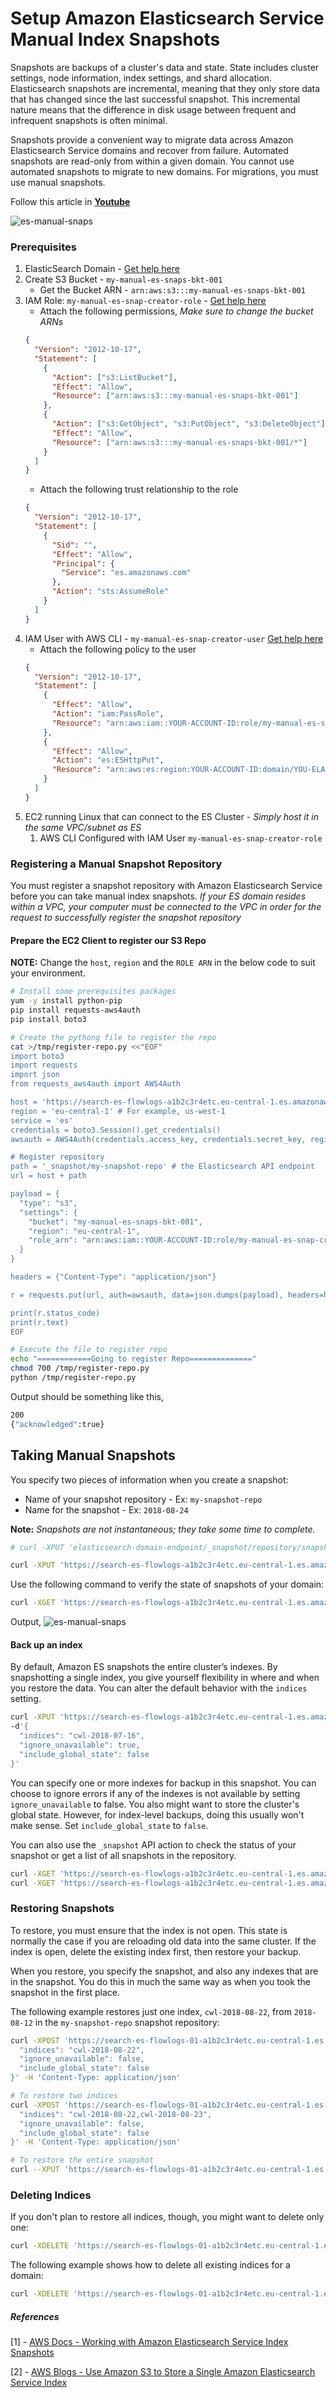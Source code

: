 # Setup Amazon Elasticsearch Service Manual Index Snapshots

Snapshots are backups of a cluster's data and state. State includes cluster settings, node information, index settings, and shard allocation. Elasticsearch snapshots are incremental, meaning that they only store data that has changed since the last successful snapshot. This incremental nature means that the difference in disk usage between frequent and infrequent snapshots is often minimal.

Snapshots provide a convenient way to migrate data across Amazon Elasticsearch Service domains and recover from failure. Automated snapshots are read-only from within a given domain. You cannot use automated snapshots to migrate to new domains. For migrations, you must use manual snapshots.

Follow this article in **[Youtube](https://www.youtube.com/channel/UC_evcfxhjjui5hChhLE08tQ/playlists)**

![es-manual-snaps](https://raw.githubusercontent.com/miztiik/AWS-Demos/master/How-To/setup-manual-elasticsearch-snapshots/images/ElasticSearch-Manual-Snapshots-00.png)

### Prerequisites

1. ElasticSearch Domain - [Get help here](https://youtu.be/cahU_A4c-eE)
1. Create S3 Bucket - `my-manual-es-snaps-bkt-001`
   - Get the Bucket ARN - `arn:aws:s3:::my-manual-es-snaps-bkt-001`
1. IAM Role: `my-manual-es-snap-creator-role` - [Get help here](https://www.youtube.com/watch?v=5g0Cuq-qKA0&index=11&list=PLxzKY3wu0_FLaF9Xzpyd9p4zRCikkD9lE)
   - Attach the following permissions, _Make sure to change the bucket ARNs_
   ```json
   {
     "Version": "2012-10-17",
     "Statement": [
       {
         "Action": ["s3:ListBucket"],
         "Effect": "Allow",
         "Resource": ["arn:aws:s3:::my-manual-es-snaps-bkt-001"]
       },
       {
         "Action": ["s3:GetObject", "s3:PutObject", "s3:DeleteObject"],
         "Effect": "Allow",
         "Resource": ["arn:aws:s3:::my-manual-es-snaps-bkt-001/*"]
       }
     ]
   }
   ```
   - Attach the following trust relationship to the role
   ```json
   {
     "Version": "2012-10-17",
     "Statement": [
       {
         "Sid": "",
         "Effect": "Allow",
         "Principal": {
           "Service": "es.amazonaws.com"
         },
         "Action": "sts:AssumeRole"
       }
     ]
   }
   ```
1. IAM User with AWS CLI - `my-manual-es-snap-creator-user` [Get help here](https://www.youtube.com/watch?v=5g0Cuq-qKA0&list=PLxzKY3wu0_FLaF9Xzpyd9p4zRCikkD9lE&index=11)
   - Attach the following policy to the user
   ```json
   {
     "Version": "2012-10-17",
     "Statement": [
       {
         "Effect": "Allow",
         "Action": "iam:PassRole",
         "Resource": "arn:aws:iam::YOUR-ACCOUNT-ID:role/my-manual-es-snap-creator-role"
       },
       {
         "Effect": "Allow",
         "Action": "es:ESHttpPut",
         "Resource": "arn:aws:es:region:YOUR-ACCOUNT-ID:domain/YOU-ELASTIC-SEARCH-DOMAIN-NAME/*"
       }
     ]
   }
   ```
1. EC2 running Linux that can connect to the ES Cluster - _Simply host it in the same VPC/subnet as ES_
   1. AWS CLI Configured with IAM User `my-manual-es-snap-creator-role`

### Registering a Manual Snapshot Repository

You must register a snapshot repository with Amazon Elasticsearch Service before you can take manual index snapshots.
_If your ES domain resides within a VPC, your computer must be connected to the VPC in order for the request to successfully register the snapshot repository_

#### Prepare the EC2 Client to register our S3 Repo

**NOTE:** Change the `host`, `region` and the `ROLE ARN` in the below code to suit your environment.

```sh
# Install some prerequisites packages
yum -y install python-pip
pip install requests-aws4auth
pip install boto3

# Create the pythong file to register the repo
cat >/tmp/register-repo.py <<"EOF"
import boto3
import requests
import json
from requests_aws4auth import AWS4Auth

host = 'https://search-es-flowlogs-a1b2c3r4etc.eu-central-1.es.amazonaws.com/'
region = 'eu-central-1' # For example, us-west-1
service = 'es'
credentials = boto3.Session().get_credentials()
awsauth = AWS4Auth(credentials.access_key, credentials.secret_key, region, service, session_token=credentials.token)

# Register repository
path = '_snapshot/my-snapshot-repo' # the Elasticsearch API endpoint
url = host + path

payload = {
  "type": "s3",
  "settings": {
    "bucket": "my-manual-es-snaps-bkt-001",
    "region": "eu-central-1",
    "role_arn": "arn:aws:iam::YOUR-ACCOUNT-ID:role/my-manual-es-snap-creator-role"
  }
}

headers = {"Content-Type": "application/json"}

r = requests.put(url, auth=awsauth, data=json.dumps(payload), headers=headers)

print(r.status_code)
print(r.text)
EOF

# Execute the file to register repo
echo "============Going to register Repo=============="
chmod 700 /tmp/register-repo.py
python /tmp/register-repo.py
```

Output should be something like this,

```sh
200
{"acknowledged":true}
```

## Taking Manual Snapshots

You specify two pieces of information when you create a snapshot:

- Name of your snapshot repository - Ex: `my-snapshot-repo`
- Name for the snapshot - Ex: `2018-08-24`

**Note:** _Snapshots are not instantaneous; they take some time to complete._

```sh
# curl -XPUT 'elasticsearch-domain-endpoint/_snapshot/repository/snapshot-name'

curl -XPUT 'https://search-es-flowlogs-a1b2c3r4etc.eu-central-1.es.amazonaws.com/_snapshot/my-snapshot-repo/2018-08-24'
```

Use the following command to verify the state of snapshots of your domain:

```sh
curl -XGET 'https://search-es-flowlogs-a1b2c3r4etc.eu-central-1.es.amazonaws.com/_snapshot/my-snapshot-repo/_all?pretty'
```

Output,
![es-manual-snaps](https://raw.githubusercontent.com/miztiik/AWS-Demos/master/How-To/setup-manual-elasticsearch-snapshots/images/ElasticSearch-Manual-Snapshots-04.png)

#### Back up an index

By default, Amazon ES snapshots the entire cluster’s indexes. By snapshotting a single index, you give yourself flexibility in where and when you restore the data. You can alter the default behavior with the `indices` setting.

```sh
curl -XPUT 'https://search-es-flowlogs-a1b2c3r4etc.eu-central-1.es.amazonaws.com/_snapshot/my-snapshot-repo/2018-08-24'
-d'{
  "indices": "cwl-2018-07-16",
  "ignore_unavailable": true,
  "include_global_state": false
}'
```

You can specify one or more indexes for backup in this snapshot. You can choose to ignore errors if any of the indexes is not available by setting `ignore_unavailable` to false. You also might want to store the cluster's global state. However, for index-level backups, doing this usually won't make sense. Set `include_global_state` to `false`.

You can also use the `_snapshot` API action to check the status of your snapshot or get a list of all snapshots in the repository.

```sh
curl -XGET 'https://search-es-flowlogs-a1b2c3r4etc.eu-central-1.es.amazonaws.com/_snapshot/my-snapshot-repo/_status'
curl -XGET 'https://search-es-flowlogs-a1b2c3r4etc.eu-central-1.es.amazonaws.com/_snapshot/my-snapshot-repo/_all'
```

### Restoring Snapshots

To restore, you must ensure that the index is not open. This state is normally the case if you are reloading old data into the same cluster. If the index is open, delete the existing index first, then restore your backup.

When you restore, you specify the snapshot, and also any indexes that are in the snapshot. You do this in much the same way as when you took the snapshot in the first place.

The following example restores just one index, `cwl-2018-08-22`, from `2018-08-12` in the `my-snapshot-repo` snapshot repository:

```sh
curl -XPOST 'https://search-es-flowlogs-01-a1b2c3r4etc.eu-central-1.es.amazonaws.com/_snapshot/my-snapshot-repo/2018-08-24/_restore' -d'{
  "indices": "cwl-2018-08-22",
  "ignore_unavailable": false,
  "include_global_state": false
}' -H 'Content-Type: application/json'

# To restore two indices
curl -XPOST 'https://search-es-flowlogs-01-a1b2c3r4etc.eu-central-1.es.amazonaws.com/_snapshot/my-snapshot-repo/2018-08-24/_restore' -d'{
  "indices": "cwl-2018-08-22,cwl-2018-08-23",
  "ignore_unavailable": false,
  "include_global_state": false
}' -H 'Content-Type: application/json'

# To restore the entire snapshot
curl --XPUT 'https://search-es-flowlogs-01-a1b2c3r4etc.eu-central-1.es.amazonaws.com/_all'
```

### Deleting Indices

If you don't plan to restore all indices, though, you might want to delete only one:

```sh
curl -XDELETE 'https://search-es-flowlogs-01-a1b2c3r4etc.eu-central-1.es.amazonaws.com/index-name'
```

The following example shows how to delete all existing indices for a domain:

```sh
curl -XDELETE 'https://search-es-flowlogs-01-a1b2c3r4etc.eu-central-1.es.amazonaws.com/_all'
```

##### References

[1] - [AWS Docs - Working with Amazon Elasticsearch Service Index Snapshots](https://docs.aws.amazon.com/elasticsearch-service/latest/developerguide/es-managedomains-snapshots.html#es-managedomains-snapshot-registerdirectory)

[2] - [AWS Blogs - Use Amazon S3 to Store a Single Amazon Elasticsearch Service Index](https://aws.amazon.com/blogs/database/use-amazon-s3-to-store-a-single-amazon-elasticsearch-service-index/)

